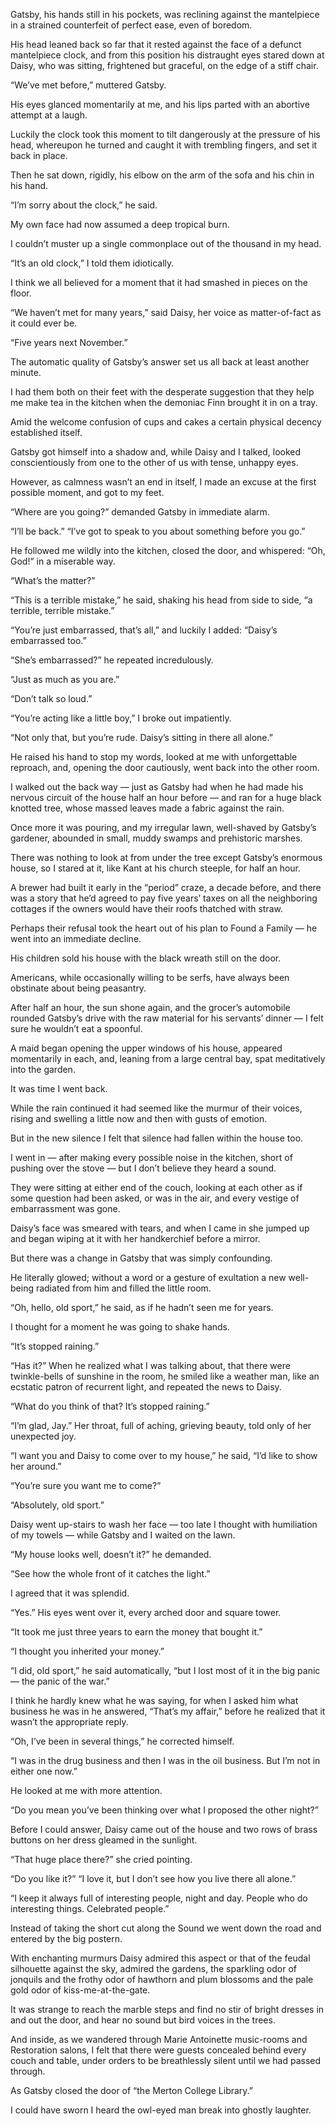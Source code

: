 
Gatsby, his hands still in his pockets, was reclining against the mantelpiece in a strained counterfeit of perfect ease, even of boredom.

His head leaned back so far that it rested against the face of a defunct mantelpiece clock, and from this position his distraught eyes stared down at Daisy, who was sitting, frightened but graceful, on the edge of a stiff chair.

“We’ve met before,” muttered Gatsby.

His eyes glanced momentarily at me, and his lips parted with an abortive attempt at a laugh.

Luckily the clock took this moment to tilt dangerously at the pressure of his head, whereupon he turned and caught it with trembling fingers, and set it back in place.

Then he sat down, rigidly, his elbow on the arm of the sofa and his chin in his hand.

“I’m sorry about the clock,” he said.

My own face had now assumed a deep tropical burn.

I couldn’t muster up a single commonplace out of the thousand in my head.

“It’s an old clock,” I told them idiotically.

I think we all believed for a moment that it had smashed in pieces on the floor.

“We haven’t met for many years,” said Daisy, her voice as matter-of-fact as it could ever be.

“Five years next November.”

The automatic quality of Gatsby’s answer set us all back at least another minute.

I had them both on their feet with the desperate suggestion that they help me make tea in the kitchen when the demoniac Finn brought it in on a tray.

Amid the welcome confusion of cups and cakes a certain physical decency established itself.

Gatsby got himself into a shadow and, while Daisy and I talked, looked conscientiously from one to the other of us with tense, unhappy eyes.

However, as calmness wasn’t an end in itself, I made an excuse at the first possible moment, and got to my feet.

“Where are you going?” demanded Gatsby in immediate alarm.

“I’ll be back.” “I’ve got to speak to you about something before you go.”

He followed me wildly into the kitchen, closed the door, and whispered: “Oh, God!” in a miserable way.

“What’s the matter?”

“This is a terrible mistake,” he said, shaking his head from side to side, “a terrible, terrible mistake.”

“You’re just embarrassed, that’s all,” and luckily I added: “Daisy’s embarrassed too.”

“She’s embarrassed?” he repeated incredulously.

“Just as much as you are.”

“Don’t talk so loud.”

“You’re acting like a little boy,” I broke out impatiently.

“Not only that, but you’re rude. Daisy’s sitting in there all alone.”

He raised his hand to stop my words, looked at me with unforgettable reproach, and, opening the door cautiously, went back into the other room.

I walked out the back way — just as Gatsby had when he had made his nervous circuit of the house half an hour before — and ran for a huge black knotted tree, whose massed leaves made a fabric against the rain.

Once more it was pouring, and my irregular lawn, well-shaved by Gatsby’s gardener, abounded in small, muddy swamps and prehistoric marshes.

There was nothing to look at from under the tree except Gatsby’s enormous house, so I stared at it, like Kant at his church steeple, for half an hour.

A brewer had built it early in the “period” craze, a decade before, and there was a story that he’d agreed to pay five years’ taxes on all the neighboring cottages if the owners would have their roofs thatched with straw.

Perhaps their refusal took the heart out of his plan to Found a Family — he went into an immediate decline.

His children sold his house with the black wreath still on the door.

Americans, while occasionally willing to be serfs, have always been obstinate about being peasantry.

After half an hour, the sun shone again, and the grocer’s automobile rounded Gatsby’s drive with the raw material for his servants’ dinner — I felt sure he wouldn’t eat a spoonful.

A maid began opening the upper windows of his house, appeared momentarily in each, and, leaning from a large central bay, spat meditatively into the garden.

It was time I went back.

While the rain continued it had seemed like the murmur of their voices, rising and swelling a little now and then with gusts of emotion.

But in the new silence I felt that silence had fallen within the house too.

I went in — after making every possible noise in the kitchen, short of pushing over the stove — but I don’t believe they heard a sound.

They were sitting at either end of the couch, looking at each other as if some question had been asked, or was in the air, and every vestige of embarrassment was gone.

Daisy’s face was smeared with tears, and when I came in she jumped up and began wiping at it with her handkerchief before a mirror.

But there was a change in Gatsby that was simply confounding.

He literally glowed; without a word or a gesture of exultation a new well-being radiated from him and filled the little room.

“Oh, hello, old sport,” he said, as if he hadn’t seen me for years.

I thought for a moment he was going to shake hands.

“It’s stopped raining.”

“Has it?” When he realized what I was talking about, that there were twinkle-bells of sunshine in the room, he smiled like a weather man, like an ecstatic patron of recurrent light, and repeated the news to Daisy.

“What do you think of that? It’s stopped raining.”

“I’m glad, Jay.” Her throat, full of aching, grieving beauty, told only of her unexpected joy.

“I want you and Daisy to come over to my house,” he said, “I’d like to show her around.”

“You’re sure you want me to come?”

“Absolutely, old sport.”

Daisy went up-stairs to wash her face — too late I thought with humiliation of my towels — while Gatsby and I waited on the lawn.

“My house looks well, doesn’t it?” he demanded.

“See how the whole front of it catches the light.”

I agreed that it was splendid.

“Yes.” His eyes went over it, every arched door and square tower.

“It took me just three years to earn the money that bought it.”

“I thought you inherited your money.”

“I did, old sport,” he said automatically, “but I lost most of it in the big panic — the panic of the war.”

I think he hardly knew what he was saying, for when I asked him what business he was in he answered, “That’s my affair,” before he realized that it wasn’t the appropriate reply.

“Oh, I’ve been in several things,” he corrected himself.

“I was in the drug business and then I was in the oil business. But I’m not in either one now.”

He looked at me with more attention.

“Do you mean you’ve been thinking over what I proposed the other night?”

Before I could answer, Daisy came out of the house and two rows of brass buttons on her dress gleamed in the sunlight.

“That huge place there?” she cried pointing.

“Do you like it?” “I love it, but I don’t see how you live there all alone.”

“I keep it always full of interesting people, night and day. People who do interesting things. Celebrated people.”

Instead of taking the short cut along the Sound we went down the road and entered by the big postern.

With enchanting murmurs Daisy admired this aspect or that of the feudal silhouette against the sky, admired the gardens, the sparkling odor of jonquils and the frothy odor of hawthorn and plum blossoms and the pale gold odor of kiss-me-at-the-gate.

It was strange to reach the marble steps and find no stir of bright dresses in and out the door, and hear no sound but bird voices in the trees.

And inside, as we wandered through Marie Antoinette music-rooms and Restoration salons, I felt that there were guests concealed behind every couch and table, under orders to be breathlessly silent until we had passed through.

As Gatsby closed the door of “the Merton College Library.”

I could have sworn I heard the owl-eyed man break into ghostly laughter.
